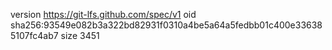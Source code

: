 version https://git-lfs.github.com/spec/v1
oid sha256:93549e082b3a322bd82931f0310a4be5a64a5fedbb01c400e336385107fc4ab7
size 3451
